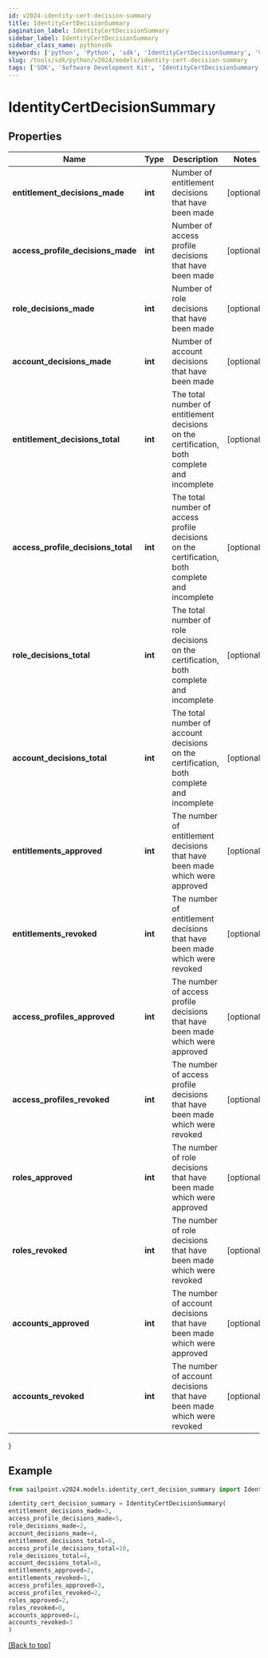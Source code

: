 ```yaml
---
id: v2024-identity-cert-decision-summary
title: IdentityCertDecisionSummary
pagination_label: IdentityCertDecisionSummary
sidebar_label: IdentityCertDecisionSummary
sidebar_class_name: pythonsdk
keywords: ['python', 'Python', 'sdk', 'IdentityCertDecisionSummary', 'V2024IdentityCertDecisionSummary'] 
slug: /tools/sdk/python/v2024/models/identity-cert-decision-summary
tags: ['SDK', 'Software Development Kit', 'IdentityCertDecisionSummary', 'V2024IdentityCertDecisionSummary']
---
```


# IdentityCertDecisionSummary


## Properties

Name | Type | Description | Notes
------------ | ------------- | ------------- | -------------
**entitlement_decisions_made** | **int** | Number of entitlement decisions that have been made | [optional] 
**access_profile_decisions_made** | **int** | Number of access profile decisions that have been made | [optional] 
**role_decisions_made** | **int** | Number of role decisions that have been made | [optional] 
**account_decisions_made** | **int** | Number of account decisions that have been made | [optional] 
**entitlement_decisions_total** | **int** | The total number of entitlement decisions on the certification, both complete and incomplete | [optional] 
**access_profile_decisions_total** | **int** | The total number of access profile decisions on the certification, both complete and incomplete | [optional] 
**role_decisions_total** | **int** | The total number of role decisions on the certification, both complete and incomplete | [optional] 
**account_decisions_total** | **int** | The total number of account decisions on the certification, both complete and incomplete | [optional] 
**entitlements_approved** | **int** | The number of entitlement decisions that have been made which were approved | [optional] 
**entitlements_revoked** | **int** | The number of entitlement decisions that have been made which were revoked | [optional] 
**access_profiles_approved** | **int** | The number of access profile decisions that have been made which were approved | [optional] 
**access_profiles_revoked** | **int** | The number of access profile decisions that have been made which were revoked | [optional] 
**roles_approved** | **int** | The number of role decisions that have been made which were approved | [optional] 
**roles_revoked** | **int** | The number of role decisions that have been made which were revoked | [optional] 
**accounts_approved** | **int** | The number of account decisions that have been made which were approved | [optional] 
**accounts_revoked** | **int** | The number of account decisions that have been made which were revoked | [optional] 
}

## Example

```python
from sailpoint.v2024.models.identity_cert_decision_summary import IdentityCertDecisionSummary

identity_cert_decision_summary = IdentityCertDecisionSummary(
entitlement_decisions_made=3,
access_profile_decisions_made=5,
role_decisions_made=2,
account_decisions_made=4,
entitlement_decisions_total=6,
access_profile_decisions_total=10,
role_decisions_total=4,
account_decisions_total=8,
entitlements_approved=2,
entitlements_revoked=1,
access_profiles_approved=3,
access_profiles_revoked=2,
roles_approved=2,
roles_revoked=0,
accounts_approved=1,
accounts_revoked=3
)

```
[[Back to top]](#) 

